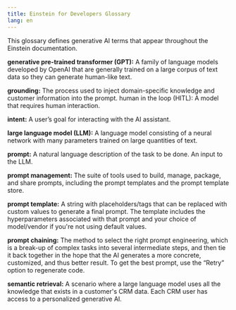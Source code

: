 ```yaml
---
title: Einstein for Developers Glossary
lang: en
---
```


This glossary defines generative AI terms that appear throughout the Einstein documentation.

**generative pre-trained transformer (GPT):** A family of language models developed by OpenAI that are generally trained on a large corpus of text data so they can generate human-like text.

**grounding:** The process used to inject domain-specific knowledge and customer information into the prompt.
human in the loop (HITL): A model that requires human interaction.

**intent:** A user’s goal for interacting with the AI assistant.

**large language model (LLM):** A language model consisting of a neural network with many parameters trained on large quantities of text.

**prompt:** A natural language description of the task to be done. An input to the LLM.

**prompt management:** The suite of tools used to build, manage, package, and share prompts, including the prompt templates and the prompt template store.

**prompt template:** A string with placeholders/tags that can be replaced with custom values to generate a final prompt. The template includes the hyperparameters associated with that prompt and your choice of model/vendor if you're not using default values.

**prompt chaining:** The method to select the right prompt engineering, which is a break-up of complex tasks into several intermediate steps, and then tie it back together in the hope that the AI generates a more concrete, customized, and thus better result. To get the best prompt, use the “Retry” option to regenerate code.

**semantic retrieval:** A scenario where a large language model uses all the knowledge that exists in a customer's CRM data. Each CRM user has access to a personalized generative AI.
